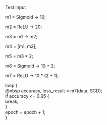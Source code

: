 Test input

m1 = Sigmoid -> 10;

m2 = ReLU -> 20;

m3 = m1 -> m2;

m4 = [m1, m2];

m5 = m3 * 2;

m6 = Sigmoid -> 10 + 2;

m7 = ReLU -> 10 * (2 + 1);

loop {  
   @nbsp accuracy, loss_result = m7(data, SGD);  
    if accuracy <= 0.95 {  
        break;  
    }  
    epoch = epoch + 1;  
}  
